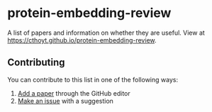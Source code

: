 # protein-embedding-review

A list of papers and information on whether they are useful. View
at https://cthoyt.github.io/protein-embedding-review.

## Contributing

You can contribute to this list in one of the following ways:

1. [Add a paper](https://github.com/cthoyt/protein-embedding-review/edit/main/_data/library.yml)
   through the GitHub editor
2. [Make an issue](https://github.com/cthoyt/protein-embedding-review/issues/new) with a suggestion

